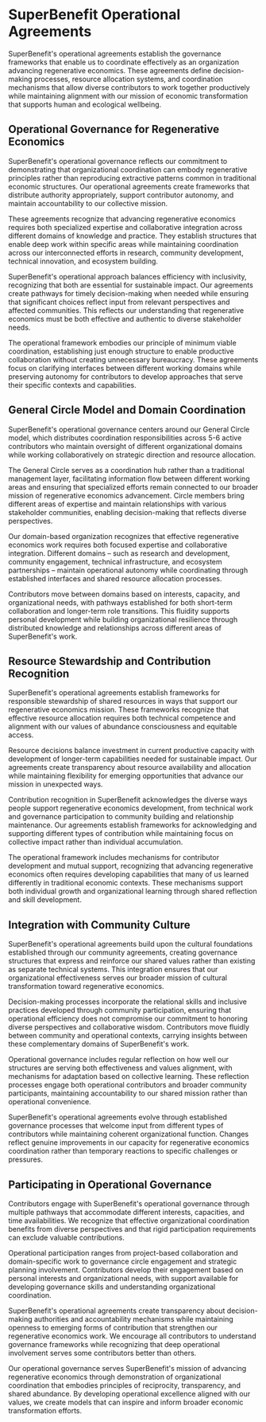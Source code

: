 # SuperBenefit Operational Agreements

SuperBenefit's operational agreements establish the governance frameworks that enable us to coordinate effectively as an organization advancing regenerative economics. These agreements define decision-making processes, resource allocation systems, and coordination mechanisms that allow diverse contributors to work together productively while maintaining alignment with our mission of economic transformation that supports human and ecological wellbeing.

## Operational Governance for Regenerative Economics

SuperBenefit's operational governance reflects our commitment to demonstrating that organizational coordination can embody regenerative principles rather than reproducing extractive patterns common in traditional economic structures. Our operational agreements create frameworks that distribute authority appropriately, support contributor autonomy, and maintain accountability to our collective mission.

These agreements recognize that advancing regenerative economics requires both specialized expertise and collaborative integration across different domains of knowledge and practice. They establish structures that enable deep work within specific areas while maintaining coordination across our interconnected efforts in research, community development, technical innovation, and ecosystem building.

SuperBenefit's operational approach balances efficiency with inclusivity, recognizing that both are essential for sustainable impact. Our agreements create pathways for timely decision-making when needed while ensuring that significant choices reflect input from relevant perspectives and affected communities. This reflects our understanding that regenerative economics must be both effective and authentic to diverse stakeholder needs.

The operational framework embodies our principle of minimum viable coordination, establishing just enough structure to enable productive collaboration without creating unnecessary bureaucracy. These agreements focus on clarifying interfaces between different working domains while preserving autonomy for contributors to develop approaches that serve their specific contexts and capabilities.

## General Circle Model and Domain Coordination

SuperBenefit's operational governance centers around our General Circle model, which distributes coordination responsibilities across 5-6 active contributors who maintain oversight of different organizational domains while working collaboratively on strategic direction and resource allocation.

The General Circle serves as a coordination hub rather than a traditional management layer, facilitating information flow between different working areas and ensuring that specialized efforts remain connected to our broader mission of regenerative economics advancement. Circle members bring different areas of expertise and maintain relationships with various stakeholder communities, enabling decision-making that reflects diverse perspectives.

Our domain-based organization recognizes that effective regenerative economics work requires both focused expertise and collaborative integration. Different domains – such as research and development, community engagement, technical infrastructure, and ecosystem partnerships – maintain operational autonomy while coordinating through established interfaces and shared resource allocation processes.

Contributors move between domains based on interests, capacity, and organizational needs, with pathways established for both short-term collaboration and longer-term role transitions. This fluidity supports personal development while building organizational resilience through distributed knowledge and relationships across different areas of SuperBenefit's work.

## Resource Stewardship and Contribution Recognition

SuperBenefit's operational agreements establish frameworks for responsible stewardship of shared resources in ways that support our regenerative economics mission. These frameworks recognize that effective resource allocation requires both technical competence and alignment with our values of abundance consciousness and equitable access.

Resource decisions balance investment in current productive capacity with development of longer-term capabilities needed for sustainable impact. Our agreements create transparency about resource availability and allocation while maintaining flexibility for emerging opportunities that advance our mission in unexpected ways.

Contribution recognition in SuperBenefit acknowledges the diverse ways people support regenerative economics development, from technical work and governance participation to community building and relationship maintenance. Our agreements establish frameworks for acknowledging and supporting different types of contribution while maintaining focus on collective impact rather than individual accumulation.

The operational framework includes mechanisms for contributor development and mutual support, recognizing that advancing regenerative economics often requires developing capabilities that many of us learned differently in traditional economic contexts. These mechanisms support both individual growth and organizational learning through shared reflection and skill development.

## Integration with Community Culture

SuperBenefit's operational agreements build upon the cultural foundations established through our community agreements, creating governance structures that express and reinforce our shared values rather than existing as separate technical systems. This integration ensures that our organizational effectiveness serves our broader mission of cultural transformation toward regenerative economics.

Decision-making processes incorporate the relational skills and inclusive practices developed through community participation, ensuring that operational efficiency does not compromise our commitment to honoring diverse perspectives and collaborative wisdom. Contributors move fluidly between community and operational contexts, carrying insights between these complementary domains of SuperBenefit's work.

Operational governance includes regular reflection on how well our structures are serving both effectiveness and values alignment, with mechanisms for adaptation based on collective learning. These reflection processes engage both operational contributors and broader community participants, maintaining accountability to our shared mission rather than operational convenience.

SuperBenefit's operational agreements evolve through established governance processes that welcome input from different types of contributors while maintaining coherent organizational function. Changes reflect genuine improvements in our capacity for regenerative economics coordination rather than temporary reactions to specific challenges or pressures.

## Participating in Operational Governance

Contributors engage with SuperBenefit's operational governance through multiple pathways that accommodate different interests, capacities, and time availabilities. We recognize that effective organizational coordination benefits from diverse perspectives and that rigid participation requirements can exclude valuable contributions.

Operational participation ranges from project-based collaboration and domain-specific work to governance circle engagement and strategic planning involvement. Contributors develop their engagement based on personal interests and organizational needs, with support available for developing governance skills and understanding organizational coordination.

SuperBenefit's operational agreements create transparency about decision-making authorities and accountability mechanisms while maintaining openness to emerging forms of contribution that strengthen our regenerative economics work. We encourage all contributors to understand governance frameworks while recognizing that deep operational involvement serves some contributors better than others.

Our operational governance serves SuperBenefit's mission of advancing regenerative economics through demonstration of organizational coordination that embodies principles of reciprocity, transparency, and shared abundance. By developing operational excellence aligned with our values, we create models that can inspire and inform broader economic transformation efforts.
